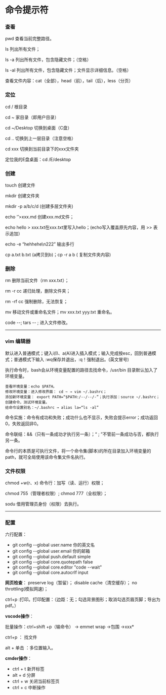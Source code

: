 # 命令提示符
### **查看**
pwd 查看当前完整路径。

Is  列出所有文件；

Is -a 列出所有文件，包含隐藏文件；（空格）

Is -al 列出所有文件，包含隐藏文件；文件显示详细信息。（空格）

查看文件内容：cat（全部），head（前），tail（后），less（分页）

### **定位**
cd / 根目录

cd ~ 家目录（即用户目录）

cd ~/Desktop 切换到桌面（C盘）

cd .. 切换到上一层目录（注意空格）

cd xxx 切换到当前目录下的xxx文件夹

定位我的E盘桌面：cd /E/desktop 

### **创建**
touch 创建文件 

mkdir 创建文件夹

mkdir -p a/b/c/d  (创建多层文件夹)

echo ‘’>xxx.md  创建xxx.md文件；

echo hello > xxx.txt在xxx.txt里写入hello；(echo写入覆盖原先内容，用 >> 表示追加）

echo -e “hehhehe\n222” 输出多行

cp a.txt b.txt (a拷贝到b)；cp -r a b ( 复制文件夹内容)

### **删除**
rm 删除当前文件（rm xxx.txt）；

rm -r cc 递归处理，删除文件夹；

rm -rf cc 强制删除，无法恢复；

mv 移动文件或重命名文件；mv xxx.txt yyy.txt 重命名。

code --; tars -- ;  进入文件修改。

---

### **vim 编辑器** 
默认进入普通模式；键入i(I)、a(A)进入插入模式；输入完成按esc，回到普通模式；普通模式下输入 :wq保存并退出，:q！强制退出。(英文冒号)

执行命令时，bash会从环境变量配置的路径去找命令，/usr/bin 目录默认加入了环境变量。
```
查看环境变量：echo $PATH。
修改环境变量：进入修改界面： cd ~ → vim ~/.bashrc；
添加新环境变量： export PATH=“$PATH:/--/--/-”；执行添加：source ~/.bashrc；创建命令，测试环境变量。
给命令设置别名：~/.bashrc → alias la=“ls -al”
```
命令实施：命令有成功和失败；成功什么也不显示，失败会提示error；成功返回0，失败返回非0。

命令联结：&&（只有一条成功才执行另一条）；“ ; ”不管前一条成功与否，都执行另一条。

命令行的本质是可执行文件，将一个命令集(脚本)的所在目录加入环境变量的path，就可全局使用该命令集文件名执行。

### **文件权限** 
chmod +w(r、x) 命令行：加写（读、运行）权限；

chmod 755（管理者权限）; chmod 777（全权限）；

sodu 借用管理员身份（权限）去执行。

---

### **配置** 
六行配置：
* git config --global user.name 你的英文名
* git config --global user.email 你的邮箱
* git config --global push.default simple
* git config --global core.quotepath false
* git config --global core.editor "code --wait"
* git config --global core.autocrlf input

__网页检查__：
preserve log（暂留）；
disable cache（清空缓存）；
no throttling(模拟网速)；

ctrl+p :打印。打印配置：（边距：无；勾选背景图形；取消勾选页眉页脚；导出为pdf。）

__vscode操作__：

批量操作：ctrl+shift +p（输命令） → emmet wrap →包围 →xxx*

ctrl+p ： 找文件

alt + 单击 ：多位置输入。

__cmder操作__：
* ctrl + t 新开标签
* alt + d 分屏
* ctrl + w 关闭当前标签页
* ctrl + c 中断操作


